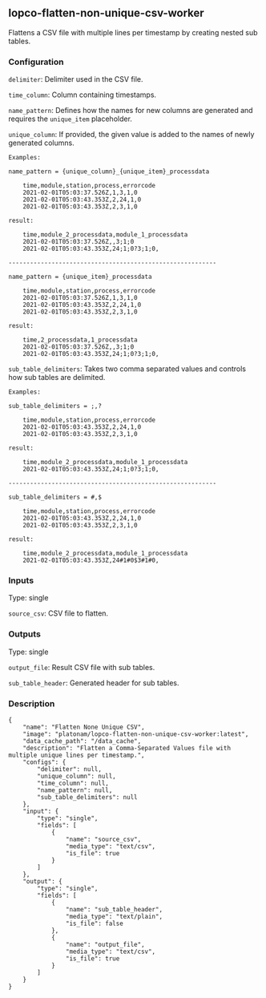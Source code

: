 ## lopco-flatten-non-unique-csv-worker

Flattens a CSV file with multiple lines per timestamp by creating nested sub tables.

### Configuration

`delimiter`: Delimiter used in the CSV file.

`time_column`: Column containing timestamps.

`name_pattern`: Defines how the names for new columns are generated and requires the `unique_item` placeholder.

`unique_column`: If provided, the given value is added to the names of newly generated columns.

    Examples:
    
    name_pattern = {unique_column}_{unique_item}_processdata
    
        time,module,station,process,errorcode
        2021-02-01T05:03:37.526Z,1,3,1,0
        2021-02-01T05:03:43.353Z,2,24,1,0
        2021-02-01T05:03:43.353Z,2,3,1,0
    
    result:
    
        time,module_2_processdata,module_1_processdata
        2021-02-01T05:03:37.526Z,,3;1;0
        2021-02-01T05:03:43.353Z,24;1;0?3;1;0,
        
    ----------------------------------------------------------
    
    name_pattern = {unique_item}_processdata
    
        time,module,station,process,errorcode
        2021-02-01T05:03:37.526Z,1,3,1,0
        2021-02-01T05:03:43.353Z,2,24,1,0
        2021-02-01T05:03:43.353Z,2,3,1,0
    
    result:
    
        time,2_processdata,1_processdata
        2021-02-01T05:03:37.526Z,,3;1;0
        2021-02-01T05:03:43.353Z,24;1;0?3;1;0,

`sub_table_delimiters`: Takes two comma separated values and controls how sub tables are delimited.

    Examples:
    
    sub_table_delimiters = ;,?
    
        time,module,station,process,errorcode
        2021-02-01T05:03:43.353Z,2,24,1,0
        2021-02-01T05:03:43.353Z,2,3,1,0
    
    result:
    
        time,module_2_processdata,module_1_processdata
        2021-02-01T05:03:43.353Z,24;1;0?3;1;0,
    
    ----------------------------------------------------------

    sub_table_delimiters = #,$
    
        time,module,station,process,errorcode
        2021-02-01T05:03:43.353Z,2,24,1,0
        2021-02-01T05:03:43.353Z,2,3,1,0
    
    result:
    
        time,module_2_processdata,module_1_processdata
        2021-02-01T05:03:43.353Z,24#1#0$3#1#0,

### Inputs

Type: single

`source_csv`: CSV file to flatten.

### Outputs

Type: single

`output_file`: Result CSV file with sub tables.

`sub_table_header`: Generated header for sub tables.

### Description

    {
        "name": "Flatten None Unique CSV",
        "image": "platonam/lopco-flatten-non-unique-csv-worker:latest",
        "data_cache_path": "/data_cache",
        "description": "Flatten a Comma-Separated Values file with multiple unique lines per timestamp.",
        "configs": {
            "delimiter": null,
            "unique_column": null,
            "time_column": null,
            "name_pattern": null,
            "sub_table_delimiters": null
        },
        "input": {
            "type": "single",
            "fields": [
                {
                    "name": "source_csv",
                    "media_type": "text/csv",
                    "is_file": true
                }
            ]
        },
        "output": {
            "type": "single",
            "fields": [
                {
                    "name": "sub_table_header",
                    "media_type": "text/plain",
                    "is_file": false
                },
                {
                    "name": "output_file",
                    "media_type": "text/csv",
                    "is_file": true
                }
            ]
        }
    }

